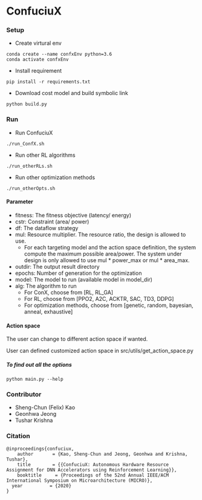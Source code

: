 # ConfuciuX #



### Setup ###
* Create virtural env
```
conda create --name confxEnv python=3.6
conda activate confxEnv
```
* Install requirement
   
```
pip install -r requirements.txt
```

* Download cost model and build symbolic link
```
python build.py
```



### Run ###
* Run ConfuciuX
```
./run_ConfX.sh
```
* Run other RL algorithms
```
./run_otherRLs.sh
```
* Run other optimization methods
```
./run_otherOpts.sh
```

#### Parameter ####
* fitness: The fitness objective (latency/ energy)
* cstr: Constraint (area/ power)
* df: The dataflow strategy
* mul: Resource multiplier. The resource ratio, the design is allowed to use.
    * For each targeting model and the action space definition, the system compute the maximum possible area/power. The system under design is only allowed to use mul * power_max or mul * area_max.    
* outdir: The output result directory
* epochs: Number of generation for the optimization
* model: The model to run (available model in model_dir)
* alg: The algorithm to run
   * For ConX, choose from [RL, RL_GA]  
   * For RL, choose from [PPO2, A2C, ACKTR, SAC, TD3, DDPG]
   * For optimization methods, choose from [genetic, random, bayesian, anneal, exhaustive]

#### Action space ####
The user can change to different action space if wanted.

User can defined customized action space in src/utils/get_action_space.py

##### To find out all the options
```
python main.py --help
```

### Contributor ###
* Sheng-Chun (Felix) Kao
* Geonhwa Jeong
* Tushar Krishna

### Citation ###
```
@inproceedings{confuciux,
    author       = {Kao, Sheng-Chun and Jeong, Geonhwa and Krishna, Tushar},
    title        = {{ConfuciuX: Autonomous Hardware Resource Assignment for DNN Accelerators using Reinforcement Learning}},
    booktitle     = {Proceedings of the 52nd Annual IEEE/ACM International Symposium on Microarchitecture (MICRO)},
  year          = {2020}
}
```